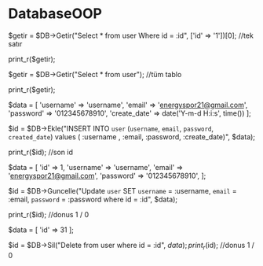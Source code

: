 # DatabaseOOP

$getir = $DB->Getir("Select * from user Where id = :id", ['id' => '1'])[0]; //tek satır

print_r($getir);

$getir = $DB->Getir("Select * from user"); //tüm tablo

print_r($getir);


$data = [
    'username' => 'username',
    'email' => 'energyspor21@gmail.com',
    'password' => '012345678910',
    'create_date' => date('Y-m-d H:i:s', time())
];

$id = $DB->Ekle("INSERT INTO `user` (`username`, `email`, `password`, `created_date`) values ( :username , :email, :password, :create_date)", $data);

print_r($id); //son id



$data = [
    'id' => 1,
    'username' => 'username',
    'email' => 'energyspor21@gmail.com',
    'password' => '012345678910',
];


$id = $DB->Guncelle("Update `user` SET `username` = :username, `email` = :email, `password` = :password where id = :id", $data);

print_r($id); //donus 1 / 0


$data = [
    'id' => 31
];

$id =     $DB->Sil("Delete from user where id = :id", $data);
print_r($id); //donus 1 / 0
